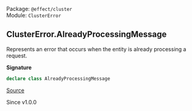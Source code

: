 Package: `@effect/cluster`<br />
Module: `ClusterError`<br />

## ClusterError.AlreadyProcessingMessage

Represents an error that occurs when the entity is already processing a
request.

**Signature**

```ts
declare class AlreadyProcessingMessage
```

[Source](https://github.com/Effect-TS/effect/tree/main/packages/platform/src/ClusterError.ts#L199)

Since v1.0.0